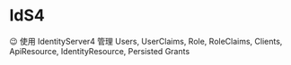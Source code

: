 # IdS4
:wink: 使用 IdentityServer4 管理 Users, UserClaims, Role, RoleClaims, Clients, ApiResource, IdentityResource, Persisted Grants
